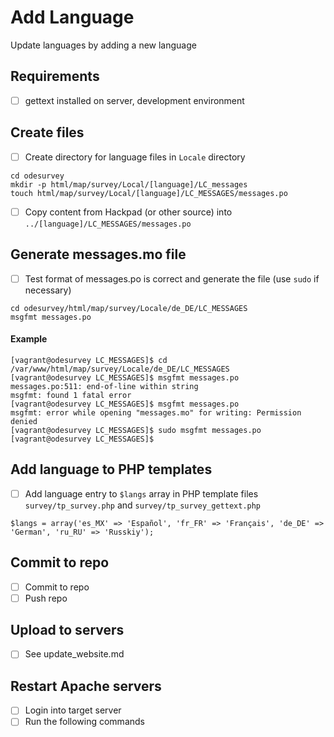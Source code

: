 # Add Language

Update languages by adding a new language
 
## Requirements

- [ ] gettext installed on server, development environment

## Create files

- [ ] Create directory for language files in `Locale` directory
```
cd odesurvey
mkdir -p html/map/survey/Local/[language]/LC_messages
touch html/map/survey/Local/[language]/LC_MESSAGES/messages.po
```
- [ ] Copy content from Hackpad (or other source) into `../[language]/LC_MESSAGES/messages.po`

## Generate messages.mo file
- [ ] Test format of messages.po is correct and generate the file (use `sudo` if necessary)
```
cd odesurvey/html/map/survey/Locale/de_DE/LC_MESSAGES
msgfmt messages.po
```
#### Example
```
[vagrant@odesurvey LC_MESSAGES]$ cd /var/www/html/map/survey/Locale/de_DE/LC_MESSAGES
[vagrant@odesurvey LC_MESSAGES]$ msgfmt messages.po 
messages.po:511: end-of-line within string
msgfmt: found 1 fatal error
[vagrant@odesurvey LC_MESSAGES]$ msgfmt messages.po 
msgfmt: error while opening "messages.mo" for writing: Permission denied
[vagrant@odesurvey LC_MESSAGES]$ sudo msgfmt messages.po 
[vagrant@odesurvey LC_MESSAGES]$ 
```

## Add language to PHP templates
- [ ] Add language entry to `$langs` array in PHP template files `survey/tp_survey.php` and `survey/tp_survey_gettext.php`
```
$langs = array('es_MX' => 'Español', 'fr_FR' => 'Français', 'de_DE' => 'German', 'ru_RU' => 'Russkiy');
```

## Commit to repo
- [ ] Commit to repo
- [ ] Push repo

## Upload to servers
- [ ] See update_website.md

## Restart Apache servers
- [ ] Login into target server
- [ ] Run the following commands

